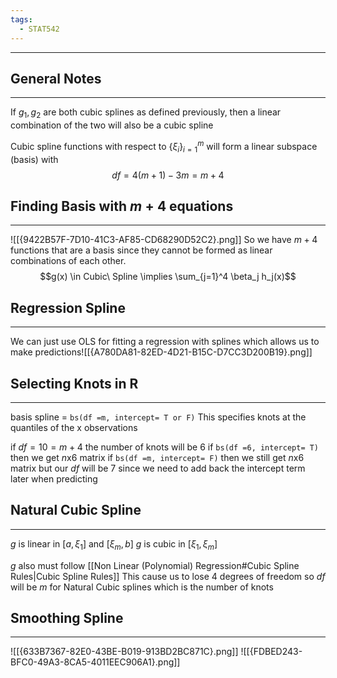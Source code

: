 ```yaml
---
tags:
  - STAT542
---
```

---
## General Notes
---
If $g_1,g_2$ are both cubic splines as defined previously, then a linear combination of the two will also be a cubic spline

Cubic spline functions with respect to $\{\xi_i\}_{i=1}^m$  will form a linear subspace (basis) with $$df=4(m+1) -3m = m+ 4$$
## Finding Basis with $m+4$ equations
---
![[{9422B57F-7D10-41C3-AF85-CD68290D52C2}.png]]
So we have $m+4$ functions that are a basis since they cannot be formed as linear combinations of each other.
$$g(x) \in Cubic\ Spline \implies \sum_{j=1}^4 \beta_j h_j(x)$$

## Regression Spline
---
We can just use OLS for fitting a regression with splines which allows us to make predictions![[{A780DA81-82ED-4D21-B15C-D7CC3D200B19}.png]]

## Selecting Knots in R
---
basis spline = `bs(df =m, intercept= T or F)`
This specifies knots at the quantiles of the x observations

if $df = 10 = m + 4$ the number of knots will be $6$ 
if `bs(df =6, intercept= T)` then we get $n$x$6$ matrix 
if `bs(df =m, intercept= F)` then we still get $n$x$6$ matrix but our $df$ will be 7 since we need to add back the intercept term later when predicting

## Natural Cubic Spline
---
$g$ is linear in $[a, \xi_1]$ and $[\xi_m, b]$ 
$g$ is cubic in $[\xi_1, \xi_m]$ 

$g$ also must follow [[Non Linear (Polynomial) Regression#Cubic Spline Rules|Cubic Spline Rules]]
This cause us to lose 4 degrees of freedom so $df$ will be $m$ for Natural Cubic splines which is the number of knots

## Smoothing Spline
---
![[{633B7367-82E0-43BE-B019-913BD2BC871C}.png]]
![[{FDBED243-BFC0-49A3-8CA5-4011EEC906A1}.png]]


